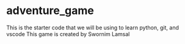 # adventure_game
This is the starter code that we will be using to learn python, git, and vscode
This game is created by Swornim Lamsal
